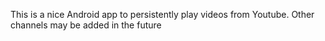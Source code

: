 This is a nice Android app to persistently play videos from Youtube. Other channels may be added in the future
